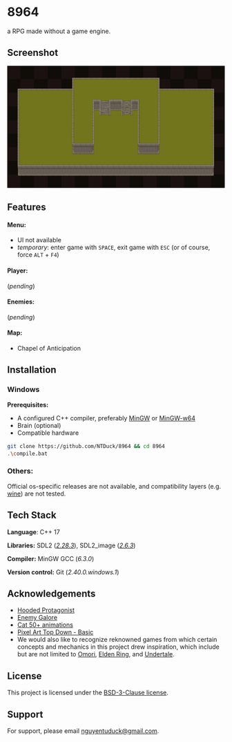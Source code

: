 
# 8964

a RPG made without a game engine.


## Screenshot
![](preview.png)


## Features

#### Menu:
- UI not available
- _temporary_: enter game with `SPACE`, exit game with `ESC` (or of course, force `ALT` + `F4`)

#### Player:
(_pending_)

#### Enemies:
(_pending_)

#### Map:
- Chapel of Anticipation


## Installation

### Windows

**Prerequisites:**
- A configured C++ compiler, preferably [MinGW](https://sourceforge.net/projects/mingw/) or [MinGW-w64](https://www.mingw-w64.org/)
- Brain (optional)
- Compatible hardware

```bash
git clone https://github.com/NTDuck/8964 && cd 8964
.\compile.bat
```
    
### Others:

Official os-specific releases are not available, and compatibility layers (e.g. [wine](https://www.winehq.org/)) are not tested.


## Tech Stack

**Language**: C++ 17

**Libraries:** SDL2 ([_2.28.3_](https://github.com/libsdl-org/SDL/releases/tag/release-2.28.3)), SDL2_image ([_2.6.3_](https://github.com/libsdl-org/SDL_image/releases/tag/release-2.6.3))

**Compiler:** MinGW GCC (_6.3.0_)

**Version control:** Git (_2.40.0.windows.1_)


## Acknowledgements

- [Hooded Protagonist](https://penzilla.itch.io/hooded-protagonist)
- [Enemy Galore](https://admurin.itch.io/enemy-galore-1)
- [Cat 50+ animations](https://bowpixel.itch.io/cat-50-animations)
- [Pixel Art Top Down - Basic](https://cainos.itch.io/pixel-art-top-down-basic)
- We would also like to recognize reknowned games from which certain concepts and mechanics in this project drew inspiration, which include but are not limited to [Omori](https://www.omori-game.com/), [Elden Ring](https://store.steampowered.com/app/1245620/ELDEN_RING/), and [Undertale](https://store.steampowered.com/app/391540/Undertale/).


## License

This project is licensed under the [BSD-3-Clause license](LICENSE).


## Support

For support, please email nguyentuduck@gmail.com.

